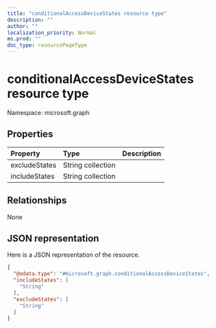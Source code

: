 ```yaml
---
title: "conditionalAccessDeviceStates resource type"
description: ""
author: ""
localization_priority: Normal
ms.prod: ""
doc_type: resourcePageType
---
```


# conditionalAccessDeviceStates resource type


Namespace: microsoft.graph



## Properties
|Property|Type|Description|
|:---|:---|:---|
|excludeStates|String collection||
|includeStates|String collection||

## Relationships
None

## JSON representation
Here is a JSON representation of the resource.
<!-- {
  "blockType": "resource",
  "@odata.type": "microsoft.graph.conditionalAccessDeviceStates"
}
-->
``` json
{
  "@odata.type": "#microsoft.graph.conditionalAccessDeviceStates",
  "includeStates": [
    "String"
  ],
  "excludeStates": [
    "String"
  ]
}
```

